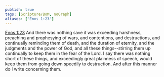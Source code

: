 ```yaml
---
publish: true
tags: [Scripture/BoM, noGraph]
aliases: ["Enos 1:23"]
---
```

[Enos 1:23](https://churchofjesuschrist.org/study/scriptures/bofm/enos/1?lang=eng&id=p23#p23) And there was nothing save it was exceeding harshness, preaching and prophesying of wars, and contentions, and destructions, and continually reminding them of death, and the duration of eternity, and the judgments and the power of God, and all these things--stirring them up continually to keep them in the fear of the Lord. I say there was nothing short of these things, and exceedingly great plainness of speech, would keep them from going down speedily to destruction. And after this manner do I write concerning them.
